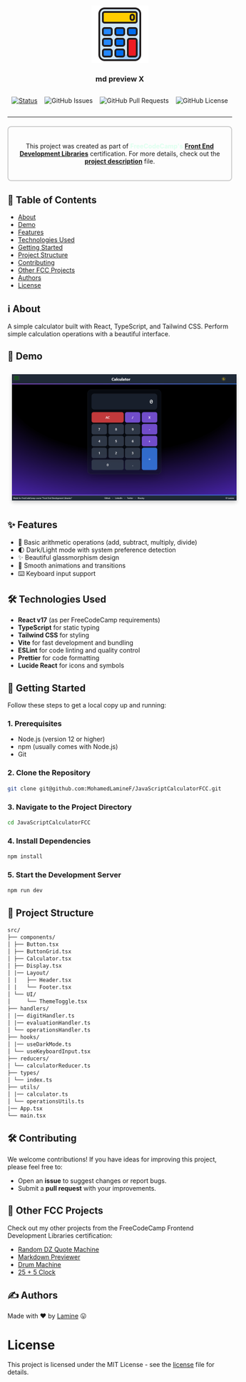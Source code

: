 <p align="center">
  <a href="" rel="noopener">
 <img width=128px height=128px src="./public/calculator.png" alt="md preview X"></a>
</p>

<h3 align="center">md preview X</h3>

<div align="center"  style="display:flex; align-items:center; gap:1rem; flex-wrap:wrap; justify-content:center" >
<div>

[![Status](https://img.shields.io/badge/status-active-success.svg?style=for-the-badge&color=red)]()

</div>

<div>

![GitHub Issues](https://img.shields.io/github/issues/mohamedLamineF/JavaScriptCalculatorFCC?style=for-the-badge)

</div>

<div>

![GitHub Pull Requests](https://img.shields.io/github/issues-pr/MohamedLamineF/JavaScriptCalculatorFCC?style=for-the-badge)

</div>

<div>

![GitHub License](https://img.shields.io/github/license/MohamedLamineF/JavaScriptCalculatorFCC?style=for-the-badge&color=blue)

</div>
</div>

---

<div align="center" style="border: 2px solid #ccc; border-radius: 8px; padding: 20px; margin: 20px 0;">

This project was created as part of <strong style="color:#ddffee">**FreeCodeCamp's**</strong> **[Front End Development Libraries](https://www.freecodecamp.org/certification/MohamedLamineF/front-end-development-libraries)** certification. For more details, check out the **[project description](project-description.md)** file.

</div>

## 📝 Table of Contents

- [About](#about)
- [Demo](#demo)
- [Features](#features)
- [Technologies Used](#technologies)
- [Getting Started](#getting_started)
- [Project Structure](#structure)
- [Contributing](#contributing)
- [Other FCC Projects](#others)
- [Authors](#authors)
- [License](#license)

## ℹ️ About <a name = "about"></a>

A simple calculator built with React, TypeScript, and Tailwind CSS. Perform simple calculation operations with a beautiful interface.

## 🎥 Demo <a name = "demo"></a>

<p align="center" >
  <a href="https://ts-fcc-calc.netlify.app/" rel="noopener">
<img src="./public/Screenshot.png" alt="md preview X" style="margin:10px; box-shadow: 0 4px 8px rgba(0, 0, 0, 0.2);"></a>
</p>

## ✨ Features <a name = "features"></a>

- 🔢 Basic arithmetic operations (add, subtract, multiply, divide)
- 🌓 Dark/Light mode with system preference detection
- ✨ Beautiful glassmorphism design
- 💅 Smooth animations and transitions
- ⌨️ Keyboard input support

## 🛠️ Technologies Used <a name="technologies"></a>

- **React v17** (as per FreeCodeCamp requirements)
- **TypeScript** for static typing
- **Tailwind CSS** for styling
- **Vite** for fast development and bundling
- **ESLint** for code linting and quality control
- **Prettier** for code formatting
- **Lucide React** for icons and symbols

## 🏁 Getting Started <a name = "getting_started"></a>

Follow these steps to get a local copy up and running:

### 1. Prerequisites

- Node.js (version 12 or higher)
- npm (usually comes with Node.js)
- Git

### 2. Clone the Repository

```bash
git clone git@github.com:MohamedLamineF/JavaScriptCalculatorFCC.git
```

### 3. Navigate to the Project Directory

```bash
cd JavaScriptCalculatorFCC
```

### 4. Install Dependencies

```bash
npm install
```

### 5. Start the Development Server

```bash
npm run dev
```

## 🌳 Project Structure <a name="structure"></a>

```
src/
├── components/
│ ├── Button.tsx
│ ├── ButtonGrid.tsx
│ ├── Calculator.tsx
│ ├── Display.tsx
│ |── Layout/
│ |   ├── Header.tsx
│ |   └── Footer.tsx
│ └── UI/
│     └── ThemeToggle.tsx
├── handlers/
│ |── digitHandler.ts
│ |── evaluationHandler.ts
│ └── operationsHandler.ts
├── hooks/
│ |── useDarkMode.ts
│ └── useKeyboardInput.tsx
├── reducers/
│ └── calculatorReducer.ts
├── types/
│ └── index.ts
├── utils/
│ |── calculator.ts
│ └── operationsUtils.ts
|── App.tsx
└── main.tsx
```

## 🛠️ Contributing <a name="contributing"></a>

We welcome contributions! If you have ideas for improving this project, please feel free to:

- Open an **issue** to suggest changes or report bugs.
- Submit a **pull request** with your improvements.

## 🎯 Other FCC Projects <a name="others"></a>

Check out my other projects from the FreeCodeCamp Frontend Development Libraries certification:

- [Random DZ Quote Machine](https://github.com/MohamedLamineF/Random-DZ-Quote-Machine)
- [Markdown Previewer](https://github.com/MohamedLamineF/markdown-previewer-FCC)
- [Drum Machine](https://github.com/MohamedLamineF/Drum_machine_FCC)
- [25 + 5 Clock](https://github.com/MohamedLamineF/25-5Clock_FCC)

## ✍️ Authors <a name = "authors"></a>

Made with ❤️ by [Lamine](https://github.com/MohamedLamineF) 😛

# License <a name="license"> </a>

This project is licensed under the MIT License - see the [license](LICENSE) file for details.
